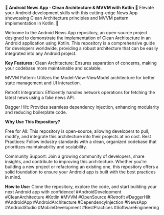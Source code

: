 **🚀 Android News App - Clean Architecture & MVVM with Kotlin**
📱 Elevate your Android development skills with this cutting-edge News App showcasing Clean Architecture principles and MVVM pattern implementation in Kotlin.
🌟 

Welcome to the Android News App repository, an open-source project designed to demonstrate the implementation of Clean Architecture in an Android application using Kotlin. This repository is a comprehensive guide for developers worldwide, providing a robust architecture that can be easily integrated into any Android project.

**Key Features:**
Clean Architecture: Ensures separation of concerns, making your codebase more maintainable and scalable.

MVVM Pattern: Utilizes the Model-View-ViewModel architecture for better state management and UI interaction.

Retrofit Integration: Efficiently handles network operations for fetching the latest news using a fake news API.

Dagger Hilt: Provides seamless dependency injection, enhancing modularity and reducing boilerplate code.

**Why Use This Repository?**

Free for All: This repository is open-source, allowing developers to pull, modify, and integrate this architecture into their projects at no cost.
Best Practices: Follow industry standards with a clean, organized codebase that prioritizes maintainability and scalability.

Community Support: Join a growing community of developers, share insights, and contribute to improving this architecture.
Whether you're building a new project or refactoring an existing one, this repository offers a solid foundation to ensure your Android app is built with the best practices in mind.

**How to Use:**
Clone the repository, explore the code, and start building your next Android app with confidence!
#AndroidDevelopment #CleanArchitecture #Kotlin #MVVM #OpenSource #Retrofit #DaggerHilt #AndroidApp #AndroidArchitecture #DependencyInjection #NewsApp #AndroidStudio #MobileDevelopment #BestPractices #SoftwareEngineering
